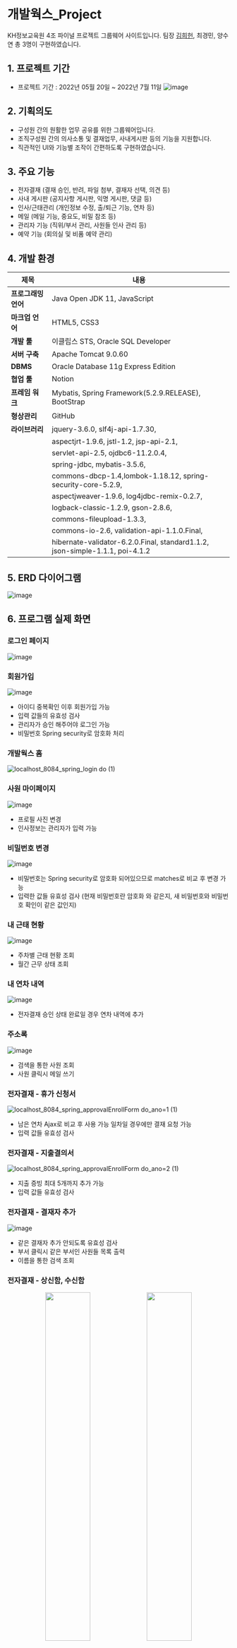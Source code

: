 # 개발웍스_Project
KH정보교육원 4조 파이널 프로젝트 그룹웨어 사이트입니다.
팀장 [김희헌](https://github.com/DevelopHeon), 최경민, 양수연 총 3명이 구현하였습니다.

## 1. 프로젝트 기간
- 프로젝트 기간 : 2022년 05월 20일 ~ 2022년 7월 11일
![image](https://user-images.githubusercontent.com/87063007/178243425-dc0e5c59-51f3-4ee2-b6e9-ff6d8de98c6a.png)

## 2. 기획의도
- 구성원 간의 원활한 업무 공유를 위한 그룹웨어입니다.
- 조직구성원 간의 의사소통 및 결재업무, 사내게시판 등의 기능을 지원합니다.
- 직관적인 UI와 기능별 조작이 간편하도록 구현하였습니다.

## 3. 주요 기능
- 전자결재 (결재 승인, 반려, 파일 첨부, 결재자 선택, 의견 등)
- 사내 게시판 (공지사항 게시판, 익명 게시판, 댓글 등)
- 인사/근태관리 (개인정보 수정, 출/퇴근 기능, 연차 등)
- 메일 (메일 기능, 중요도, 비밀 참조 등)
- 관리자 기능 (직위/부서 관리, 사원들 인사 관리 등)
- 예약 기능 (회의실 및 비품 예약 관리)

## 4. 개발 환경
|제목|내용|
|---|---|
|**프로그래밍 언어**|	Java Open JDK 11, JavaScript|
|**마크업 언어**|	HTML5, CSS3|
|**개발 툴**|	이클립스 STS, Oracle SQL Developer|
|**서버 구축**|	Apache Tomcat 9.0.60|
|**DBMS**|	Oracle Database 11g Express Edition|
|**협업 툴**|	Notion|
|**프레임 워크**|	Mybatis, Spring Framework(5.2.9.RELEASE), BootStrap|
|**형상관리**|	GitHub|
|**라이브러리**|	jquery-3.6.0, slf4j-api-1.7.30,|
||aspectjrt-1.9.6, jstl-1.2, jsp-api-2.1, |
||servlet-api-2.5, ojdbc6-11.2.0.4,|
||spring-jdbc, mybatis-3.5.6, |
||commons-dbcp-1.4,lombok-1.18.12, spring-security-core-5.2.9, |
||aspectjweaver-1.9.6, log4jdbc-remix-0.2.7,|
||logback-classic-1.2.9, gson-2.8.6,|
||commons-fileupload-1.3.3,|
||commons-io-2.6, validation-api-1.1.0.Final,|
||hibernate-validator-6.2.0.Final, standard1.1.2, json-simple-1.1.1, poi-4.1.2|

## 5. ERD 다이어그램
![image](https://user-images.githubusercontent.com/87063007/178254079-1f601b02-c618-4576-ac52-4a945e268ced.png)

## 6. 프로그램 실제 화면
### 로그인 페이지
![image](https://user-images.githubusercontent.com/87063007/178254599-aa6e29d3-3440-43df-9295-def85fd0793e.png)

### 회원가입
![image](https://user-images.githubusercontent.com/87063007/178254783-abc8c2e5-a4c0-421c-bea3-f6f1af887b15.png)
- 아이디 중복확인 이후 회원가입 가능
- 입력 값들의 유효성 검사
- 관리자가 승인 해주어야 로그인 가능
- 비밀번호 Spring security로 암호화 처리  

### 개발웍스 홈
![localhost_8084_spring_login do (1)](https://user-images.githubusercontent.com/87063007/178255563-d153729c-a610-4209-82f3-2896ecdd5203.png)
### 사원 마이페이지
![image](https://user-images.githubusercontent.com/87063007/178255793-9f7cf349-d4df-4226-9748-eca3f2aaccd2.png)
- 프로필 사진 변경
- 인사정보는 관리자가 입력 가능  
### 비밀번호 변경
![image](https://user-images.githubusercontent.com/87063007/178256025-99138dab-48b9-4a06-94b0-8e86ad45c209.png)
- 비밀번호는 Spring security로 암호화 되어있으므로 matches로 비교 후 변경 가능
- 입력한 값들 유효성 검사 (현재 비밀번호란 암호화 와 같은지, 새 비밀번호와 비밀번호 확인이 같은 값인지)  
### 내 근태 현황
![image](https://user-images.githubusercontent.com/87063007/178257296-a19b0d92-ffcb-49ad-b891-09b28bcecccc.png)
- 주차별 근태 현황 조회
- 월간 근무 상태 조회
### 내 연차 내역
![image](https://user-images.githubusercontent.com/87063007/178258388-78e5ad3e-0694-4abe-9cd2-34e674f90ea3.png)
- 전자결재 승인 상태 완료일 경우 연차 내역에 추가

### 주소록
![image](https://user-images.githubusercontent.com/87063007/178259621-abd057e6-77c1-4fb9-94f0-bf8594b9396c.png)
- 검색을 통한 사원 조회
- 사원 클릭시 메일 쓰기

### 전자결재 - 휴가 신청서
![localhost_8084_spring_approvalEnrollForm do_ano=1 (1)](https://user-images.githubusercontent.com/87063007/178260235-8b49d9c5-41d6-42a5-98ea-14c1f43c894d.png)
- 남은 연차 Ajax로 비교 후 사용 가능 일차일 경우에만 결재 요청 가능
- 입력 값들 유효성 검사

### 전자결재 - 지출결의서
![localhost_8084_spring_approvalEnrollForm do_ano=2 (1)](https://user-images.githubusercontent.com/87063007/178260945-122ebfc9-dedc-4242-8382-32a6c339386b.png)
- 지출 증빙 최대 5개까지 추가 가능
- 입력 값들 유효성 검사

### 전자결재 - 결재자 추가
![image](https://user-images.githubusercontent.com/87063007/178260456-87c4b761-058a-4195-8333-60834b4175bd.png)
- 같은 결재자 추가 안되도록 유효성 검사
- 부서 클릭시 같은 부서인 사원들 목록 출력
- 이름을 통한 검색 조회

### 전자결재 - 상신함, 수신함
<p align="center">
<img src="https://user-images.githubusercontent.com/87063007/178261297-9c833764-5fb6-4905-b764-7438d4657874.png" width="45%" />
<img src="https://user-images.githubusercontent.com/87063007/178261386-dac10e15-9d6e-414c-97f2-f79e9a9ab633.png" width="45%" />
</p>

- 수신함, 상신함 결재 상태별 문서 조회

### 결재 상신문서 조회
<p align="center">
<img src="https://user-images.githubusercontent.com/87063007/178262604-3ce601bd-d795-42fc-a15d-7542f5279c87.png" width="32%" />
<img src="https://user-images.githubusercontent.com/87063007/178262692-f0db2b74-701a-4773-acc3-13456f121b8a.png" width="32%" />
<img src="https://user-images.githubusercontent.com/87063007/178262767-1601666a-f300-44db-a2de-6460a0edda31.png" width="32%" />
</p>
                                                                                                                             
- 결재 대기일 경우에만 문서 수정 가능
- 의견 기능 구현
- 결재 승인자가 본인 차례일 경우에만 

### 전자결재 - 반려
<p align="center">
<img src="https://user-images.githubusercontent.com/87063007/178263580-2b420608-c46e-407d-9659-f87aff763c2d.png" width="48%" />
<img src="https://user-images.githubusercontent.com/87063007/178263685-e2d03dc0-b070-4e1f-83c5-7c4492851568.png" width="48%" />
</p>

- 반려 클릭시 반려 사유 작성 모달창 생성
- 반려를 작성할 경우 상태 반려로 변경 및 jstl if문 태그로 숨겨놓았던 반려 사유란 

### 전자결재 - 수정
<p align="center">
<img src="https://user-images.githubusercontent.com/87063007/178264299-3b195fd0-9242-4710-9d72-a69527e31e60.png" width="32%" />
<img src="https://user-images.githubusercontent.com/87063007/178264387-96c1ecf5-b78b-4e5e-a420-b7a760f1d61e.png" width="32%" />
<img src="https://user-images.githubusercontent.com/87063007/178264482-0ca40d91-2f0e-447d-8a4b-3a72d92527ff.png" width="32%" />
</p>

- 수정 버튼 클릭시 수정화면으로 전환
- 입력 값들 유효성 검사

### 메일 - 보내기, 답장하기
<p align="center">
<img src="https://user-images.githubusercontent.com/87063007/178264917-b46d8781-4b1b-4718-9232-eb3c3e795144.png" width="44%" />
<img src="https://user-images.githubusercontent.com/87063007/178266279-ae9ed8cc-3ad9-4239-9cce-65129e7b5c24.png" width="44%" />
</p>
- SmartEditor을 이용한 메일 작성
- 수신자, 참조자, 비밀참조자 추가

### 받은메일함, 보낸메일함
<p align="center">
<img src="https://user-images.githubusercontent.com/87063007/178265522-e6f1015a-a189-49fe-852f-5e1c3e4c7560.png" width="43%" />
<img src="https://user-images.githubusercontent.com/87063007/178265607-85f57e06-0223-4196-b09a-9d16115bad3e.png" width="43%" />
</p>
- 중요도 추가 기능

### 공지사항 목록
![image](https://user-images.githubusercontent.com/87063007/178266653-26e951dc-de53-435a-ad03-73bfcbc8d7d2.png)
- 더보기 페이징 처리

### 공지사항 상세조회, 작성, 수정
<p align="cneter">
<img src="https://user-images.githubusercontent.com/87063007/178266900-efcd6d2a-334c-4c1e-ae29-c4b5b7f6e860.png" width="33%" />
<img src="https://user-images.githubusercontent.com/87063007/178267070-5f752f77-56c3-4e6e-b98f-d94b6b0d8cc7.png" width="33%" />
<img src="https://user-images.githubusercontent.com/87063007/178267209-760402ae-b776-48ce-a54e-949a729baf93.png" width="33%" />
</p>
- SmartEditor을 이용한 공지사항 작성 및 수정
- 상세조회 시 조회수 증가
